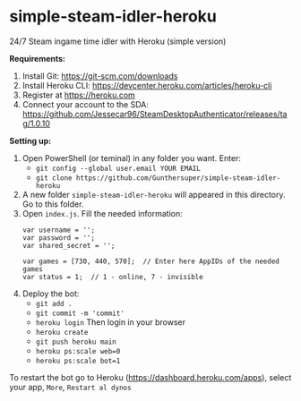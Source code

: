 # simple-steam-idler-heroku
24/7 Steam ingame time idler with Heroku (simple version)

**Requirements:**

1. Install Git: https://git-scm.com/downloads
2. Install Heroku CLI: https://devcenter.heroku.com/articles/heroku-cli
3. Register at https://heroku.com
4. Connect your account to the SDA: https://github.com/Jessecar96/SteamDesktopAuthenticator/releases/tag/1.0.10

**Setting up:**
1. Open PowerShell (or teminal) in any folder you want. Enter:
    - `git config --global user.email YOUR EMAIL `
    - `git clone https://github.com/Gunthersuper/simple-steam-idler-heroku`
2. A new folder `simple-steam-idler-heroku` will appeared in this directory. Go to this folder.
3. Open `index.js`. Fill the needed information: 
   ```
   var username = '';
   var password = '';
   var shared_secret = '';

   var games = [730, 440, 570];  // Enter here AppIDs of the needed games
   var status = 1;  // 1 - online, 7 - invisible
   ```
4. Deploy the bot:
    - `git add .`
    - `git commit -m 'commit'`
    - `heroku login`
Then login in your browser
    - `heroku create`
    - `git push heroku main`
    - `heroku ps:scale web=0`
    - `heroku ps:scale bot=1`
    
To restart the bot go to Heroku (https://dashboard.heroku.com/apps), select your app, `More`, `Restart al dynos`
